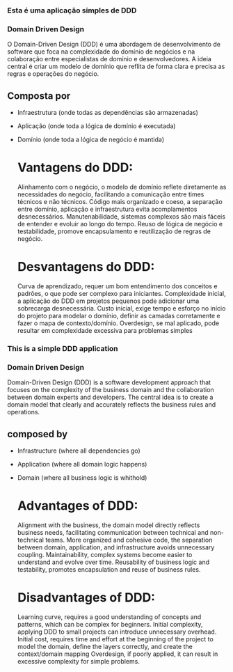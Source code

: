 ### Esta é uma aplicação simples de DDD

### Domain Driven Design
O Domain-Driven Design (DDD) é uma abordagem de desenvolvimento de software que foca na complexidade do domínio de negócios e na colaboração entre especialistas de domínio e desenvolvedores. 
A ideia central é criar um modelo de domínio que reflita de forma clara e precisa as regras e operações do negócio.

## Composta por

- Infraestrutura (onde todas as dependências são armazenadas)
- Aplicação (onde toda a lógica de domínio é executada)
- Domínio (onde toda a lógica de negócio é mantida)

  #  Vantagens do DDD:
  Alinhamento com o negócio, o modelo de domínio reflete diretamente as necessidades do negócio, facilitando a comunicação entre times técnicos e não técnicos.
  Código mais organizado e coeso, a separação entre domínio, aplicação e infraestrutura evita acomplamentos desnecessários.
  Manutenabilidade, sistemas complexos são mais fáceis de entender e evoluir ao longo do tempo.
  Reuso de lógica de negócio e testabilidade, promove encapsulamento e reutilização de regras de negócio.
  
  #  Desvantagens do DDD:
  Curva de aprendizado, requer um bom entendimento dos conceitos e padrões, o que pode ser complexo para iniciantes.
  Complexidade inicial, a aplicação do DDD em projetos pequenos pode adicionar uma sobrecarga desnecessária.
  Custo inicial, exige tempo e esforço no início do projeto para modelar o domínio, definir as camadas corretamente e fazer o mapa de contexto/domínio.
  Overdesign, se mal aplicado, pode resultar em complexidade excessiva para problemas simples


### This is a simple DDD application

### Domain Driven Design
Domain-Driven Design (DDD) is a software development approach that focuses on the complexity of the business domain and the collaboration between domain experts and developers.
The central idea is to create a domain model that clearly and accurately reflects the business rules and operations.

## composed by 

- Infrastructure (where all dependencies go)
- Application (where all domain logic happens)
- Domain (where all business logic is whithold)

  #  Advantages of DDD:
  Alignment with the business, the domain model directly reflects business needs, facilitating communication between technical and non-technical teams.
  More organized and cohesive code, the separation between domain, application, and infrastructure avoids unnecessary coupling.
  Maintainability, complex systems become easier to understand and evolve over time.
  Reusability of business logic and testability, promotes encapsulation and reuse of business rules.
  
  #  Disadvantages of DDD:
  Learning curve, requires a good understanding of concepts and patterns, which can be complex for beginners.
  Initial complexity, applying DDD to small projects can introduce unnecessary overhead.
  Initial cost, requires time and effort at the beginning of the project to model the domain, define the layers correctly, and create the context/domain mapping
  Overdesign, if poorly applied, it can result in excessive complexity for simple problems.
